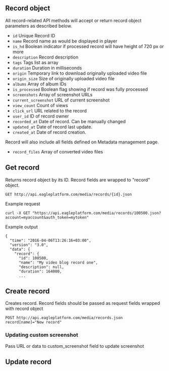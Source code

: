 ## Record object

All record-related API methods will accept or return record object parameters as described below.

* `id` Unique Record ID
* `name` Record name as would be displayed in player
* `is_hd` Boolean indicator if processed record will have height of 720 px or more
* `description` Record description
* `tags` Tags list as array
* `duration` Duration in milliseconds
* `origin` Temporary link to download originally uploaded video file
* `origin_size` Size of originally uploaded video file
* `albums` Array of album IDs
* `is_processed` Boolean flag showing if record was fully processed
* `screenshots` Array of screenshot URLs
* `current_screenshot` URL of current screenshot
* `view_count` Count of views
* `click_url` URL related to the record
* `user_id` ID of record owner
* `recorded_at` Date of record. Can be manually changed
* `updated_at` Date of record last update.
* `created_at` Date of record creation.

Record will also include all fields defined on Metadata management page.

* `record_files` Array of converted video files

## Get record

Returns record object by its ID. Record fields are wrapped to "record" object.

    GET http://api.eagleplatform.com/media/records/{id}.json

Example request

    curl -X GET "https://api.eagleplatform.com/media/records/100500.json?account=myaccount&auth_token=mytoken"

Example output

    {
      "time": "2016-04-06T13:26:16+03:00",
      "version": "3.0",
      "data": {
        "record": {
          "id": 100500,
          "name": "My video blog record one",
          "description": null,
          "duration": 164000,
          ...


## Create record

Creates record. Record fields should be passed as request fields wrapped with record object

    POST http://api.eagleplatform.com/media/records.json
    record[name]="New record"


### Updating custom screenshot

Pass URL or data to custom_screenshot field to update screenshot

## Update record

